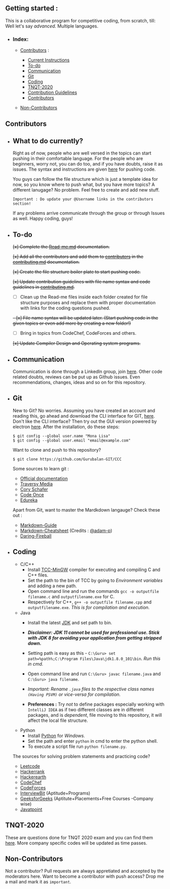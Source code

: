 ## Getting started :
This is a collaborative program for competitive coding, from scratch, till: Well let's say _advanced_. Multiple languages.
- ### Index: 
  - [Contributors](#contributors) : 
    - [Current Instructions](#what-to-do-currently)
    - [To-do](#to-do)
    - [Communication]()
    - [Git](#Git) 
    - [Coding](#coding)
    - [TNQT-2020](#TNQT-2020) 
    - [Contribution Guidelines](/contributing.md/#contribution-guidelines) 
    - [Contributors](/contributing.md/#contributors)
   
  - [Non-Contributors](#non-contributors)

## Contributors 

  - ## What to do currently? 

    Right as of now, people who are well versed in the topics can start pushing in their comfortable language. For the people who are beginners, worry not, you can do too, and if you have doubts, raise it as issues. The syntax and instructions are given [here](/contributing.md) for pushing code.

    You guys can follow the file structure which is just a template idea for now, so you know where to push what, but you have more topics? A different lanugage? No problem. Feel free to create and add new stuff. 

    ```
    Important : Do update your @Username links in the contributors section!
    ```
    If any problems arrive communicate through the group or through Issues as well. Happy coding, guys! 

  - ## To-do 

    ~~[x] Complete the [Read-me.md](/README.md) documentation.~~

    ~~[x] Add all the contributors and add them to [contributers](/contributing.md/#contributers) in the [contributing.md](/contributing.md) documentation.~~

    ~~[x] Create the file structure boiler plate to start pushing code.~~

    ~~[x] Update contribution guidelines with file name syntax and code guidelines in [contributing.md](/contributing.md).~~

    - [ ] Clean up the Read-me files inside each folder created for file structure purposes and replace them with proper documentation with links for the coding questions pushed.  
  
    ~~- [x] File name syntax will be updated later. (Start pushing code in the given topics or even add more by creating a new folder!)~~
    - [ ] Bring in topics from CodeChef, CodeForces and others.

    ~~[x] Update Compiler Design and Operating system programs.~~
    
  - ## Communication

    Communication is done through a LinkedIn group, join [here](https://www.linkedin.com/groups/10453094/). Other code related doubts, reviews can be put up as Github issues. Even recommendations, changes, ideas and so on for this repository. 

  - ## Git

    New to Git? No worries. Assuming you have created an account and reading this, go ahead and download the CLI interface for GIT, [here](https://git-scm.com/downloads). 
    Don't like the CLI interface? Then try out the GUI version powered by electron [here](https://desktop.github.com/).
    After the installation, do these steps: 

    ``` 
    $ git config --global user.name "Mona Lisa"
    $ git config --global user.email "email@example.com"
    ```
    Want to clone and push to this repository?
    ```
    $ git clone https://github.com/Gurubalan-GIT/CCC
    ```
    Some sources to learn git :
      - [Official documentation](https://git-scm.com/doc)
      - [Traversy Media](https://www.youtube.com/watch?v=SWYqp7iY_Tc)
      - [Cory Schafer](https://www.youtube.com/watch?v=HVsySz-h9r4)
      - [Code Once](https://www.youtube.com/watch?v=o1nHIbRLMHQ)
      - [Edureka](https://www.youtube.com/watch?v=xuB1Id2Wxak)

      Apart from Git, want to master the Mardkdown langauge? Check these out :
      - [Markdown-Guide](https://www.markdownguide.org/)
      - [Markdown-Cheatsheet](https://github.com/adam-p/markdown-here/wiki/Markdown-Cheatsheet) (Credits : [@adam-p](https://github.com/adam-p))
      - [Daring-Fireball](https://daringfireball.net/projects/markdown/)

  - ## Coding 
    - C/C++
      - Install [TCC-MinGW](http://www.mingw.org/) compiler for executing and compiling C and C++ files.
      - Set the path to the bin of TCC by going to *Environment variables* and adding a new path.
      - Open command line and run the commands `gcc -o outputfile filename.c` and `outputfilename.exe` for C.
      - Respectively for C++, `g++ -o outputfile filename.cpp` and `outputfilename.exe`. _This is for compilation and execution._
    - Java 
      - Install the latest [JDK](https://www.oracle.com/technetwork/java/javase/downloads/jdk11-downloads-5066655.html) and set path to bin.
      
      - _**Disclaimer: JDK 11 cannot be used for professional use. Stick with JDK 8 for avoiding your application from getting stripped down.**_
      - Setting path is easy as this - `C:\Guru> set path=%path%;C:\Program Files\Java\jdk1.8.0_101\bin`. _Run this in cmd._
      - Open command line and run `C:\Guru> javac filename.java` and `C:\Guru> java filename`.
      - _Important: Rename `.java` files to the respective class names `(Having PSVM)` or vice-versa for compilation._
      - **Preferences :** Try *not* to define packages especially working with `IntelliJ IDEA` as if two different classes are in different packages, and is _dependent_, file moving to this repository, it will affect the local file structure.
    - Python 
      - Install [Python](https://www.python.org/downloads/) for _Windows._
      - Set the path and enter `python` in cmd to enter the python shell.
      - To execute a script file run `python filename.py`.
    
    The sources for solving problem statements and practicing code? 
      - [Leetcode](https://leetcode.com/)
      - [Hackerrank](https://www.hackerrank.com/)
      - [Hackerearth](https://www.hackerearth.com/)
      - [CodeChef](https://www.codechef.com/)
      - [CodeForces](http://codeforces.com/)
      - [InterviewBit](https://www.interviewbit.com/practice/) (Aptitude+Programs)
      - [GeeksforGeeks](https://www.geeksforgeeks.org/) (Aptitute+Placements+Free Courses -Company wise)
      - [Javatpoint](https://www.javatpoint.com/)
  
## TNQT-2020
These are questions done for TNQT 2020 exam and you can find them [here](/TNQT-2020/).
More company specific codes will be updated as time passes.

## Non-Contributors 
Not a contributor? Pull requests are always appretiated and accepted by the moderators here. Want to become a contributor with push access? Drop me a mail and mark it as `important`.

